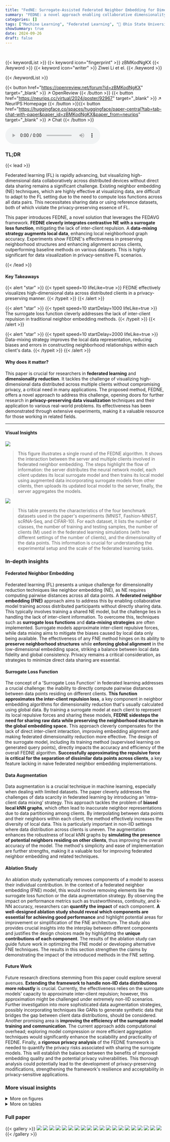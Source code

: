 ```yaml
---
title: "FedNE: Surrogate-Assisted Federated Neighbor Embedding for Dimensionality Reduction"
summary: "FEDNE: a novel approach enabling collaborative dimensionality reduction of distributed data in federated learning without data sharing, achieved via surrogate loss functions and data augmentation."
categories: []
tags: ["Machine Learning", "Federated Learning", "🏢 Ohio State University",]
showSummary: true
date: 2024-09-26
draft: false
---
```


<br>

{{< keywordList >}}
{{< keyword icon="fingerprint" >}} zBMKodNgKX {{< /keyword >}}
{{< keyword icon="writer" >}} Ziwei Li et el. {{< /keyword >}}
 
{{< /keywordList >}}

{{< button href="https://openreview.net/forum?id=zBMKodNgKX" target="_blank" >}}
↗ OpenReview
{{< /button >}}
{{< button href="https://neurips.cc/virtual/2024/poster/92967" target="_blank" >}}
↗ NeurIPS Homepage
{{< /button >}}{{< button href="https://huggingface.co/spaces/huggingface/paper-central?tab=tab-chat-with-paper&paper_id=zBMKodNgKX&paper_from=neurips" target="_blank" >}}
↗ Chat
{{< /button >}}



<audio controls>
    <source src="https://ai-paper-reviewer.com/zBMKodNgKX/podcast.wav" type="audio/wav">
    Your browser does not support the audio element.
</audio>


### TL;DR


{{< lead >}}

Federated learning (FL) is rapidly advancing, but visualizing high-dimensional data collaboratively across distributed devices without direct data sharing remains a significant challenge.  Existing neighbor embedding (NE) techniques, which are highly effective at visualizing data, are difficult to adapt to the FL setting due to the need to compute loss functions across all data pairs. This necessitates sharing data or using reference datasets, both of which violate the privacy-preserving essence of FL.

This paper introduces FEDNE, a novel solution that leverages the FEDAVG framework.  **FEDNE cleverly integrates contrastive NE with a surrogate loss function**, mitigating the lack of inter-client repulsion. A **data-mixing strategy augments local data**, enhancing local neighborhood graph accuracy.  Experiments show FEDNE's effectiveness in preserving neighborhood structures and enhancing alignment across clients, outperforming baseline methods on various datasets. This is highly significant for data visualization in privacy-sensitive FL scenarios.

{{< /lead >}}


#### Key Takeaways

{{< alert "star" >}}
{{< typeit speed=10 lifeLike=true >}} FEDNE effectively visualizes high-dimensional data across distributed clients in a privacy-preserving manner. {{< /typeit >}}
{{< /alert >}}

{{< alert "star" >}}
{{< typeit speed=10 startDelay=1000 lifeLike=true >}} The surrogate loss function cleverly addresses the lack of inter-client repulsion in traditional neighbor embedding methods. {{< /typeit >}}
{{< /alert >}}

{{< alert "star" >}}
{{< typeit speed=10 startDelay=2000 lifeLike=true >}} Data-mixing strategy improves the local data representation, reducing biases and errors in constructing neighborhood relationships within each client's data. {{< /typeit >}}
{{< /alert >}}

#### Why does it matter?
This paper is crucial for researchers in **federated learning** and **dimensionality reduction**. It tackles the challenge of visualizing high-dimensional data distributed across multiple clients without compromising privacy, a critical need in many applications.  The proposed method, FEDNE, offers a novel approach to address this challenge, opening doors for further research in **privacy-preserving data visualization** techniques and their application to various real-world problems. Its effectiveness has been demonstrated through extensive experiments, making it a valuable resource for those working in related fields.

------
#### Visual Insights



![](https://ai-paper-reviewer.com/zBMKodNgKX/figures_2_1.jpg)

> This figure illustrates a single round of the FEDNE algorithm.  It shows the interaction between the server and multiple clients involved in federated neighbor embedding.  The steps highlight the flow of information:  the server distributes the neural network model, each client updates its local surrogate model and then trains its local model using augmented data incorporating surrogate models from other clients, then uploads its updated local model to the server, finally, the server aggregates the models.





![](https://ai-paper-reviewer.com/zBMKodNgKX/tables_7_1.jpg)

> This table presents the characteristics of the four benchmark datasets used in the paper's experiments (MNIST, Fashion-MNIST, scRNA-Seq, and CIFAR-10).  For each dataset, it lists the number of classes, the number of training and testing samples, the number of clients (M) used in the federated learning simulations (with two different settings of the number of clients), and the dimensionality of the data points.  This information is crucial for understanding the experimental setup and the scale of the federated learning tasks.





### In-depth insights


#### Federated Neighbor Embedding
Federated learning (FL) presents a unique challenge for dimensionality reduction techniques like neighbor embedding (NE), as NE requires computing pairwise distances across all data points.  A **federated neighbor embedding (FNE)** approach aims to address this by enabling collaborative model training across distributed participants without directly sharing data.  This typically involves training a shared NE model, but the challenge lies in handling the lack of inter-client information. To overcome this, techniques such as **surrogate loss functions** and **data-mixing strategies** are often implemented. Surrogate models approximate inter-client repulsive forces, while data mixing aims to mitigate the biases caused by local data only being available.  The effectiveness of any FNE method hinges on its ability to **preserve neighborhood structures** while **enforcing global alignment** in the low-dimensional embedding space, striking a balance between local data fidelity and global consistency.  Privacy remains a critical consideration, as strategies to minimize direct data sharing are essential.

#### Surrogate Loss Function
The concept of a 'Surrogate Loss Function' in federated learning addresses a crucial challenge: the inability to directly compute pairwise distances between data points residing on different clients.  **This function approximates the inter-client repulsion loss**, a key component in neighbor embedding algorithms for dimensionality reduction that's usually calculated using global data.  By training a surrogate model at each client to represent its local repulsive forces and sharing these models, **FEDNE sidesteps the need for sharing raw data while preserving the neighborhood structure in the global embedding space.**  This approach cleverly compensates for the lack of direct inter-client interaction, improving embedding alignment and making federated dimensionality reduction more effective. The design of the surrogate model, including its training method (supervised learning on generated query points), directly impacts the accuracy and efficiency of the overall FEDNE algorithm.  **Successfully approximating the repulsive force is critical for the separation of dissimilar data points across clients**, a key feature lacking in naive federated neighbor embedding implementations.

#### Data Augmentation
Data augmentation is a crucial technique in machine learning, especially when dealing with limited datasets.  The paper cleverly addresses the challenges of data scarcity in federated learning by introducing an 'intra-client data mixing' strategy. This approach tackles the problem of **biased local kNN graphs**, which often lead to inaccurate neighbor representations due to data partitioning among clients. By interpolating between data points and their neighbors within each client, the method effectively increases the diversity of local data.  This is particularly important in non-IID settings where data distribution across clients is uneven.  The augmentation enhances the robustness of local kNN graphs by **simulating the presence of potential neighbors residing on other clients**, thus improving the overall accuracy of the model.  The method's simplicity and ease of implementation are further strengths, making it a valuable tool for improving federated neighbor embedding and related techniques.

#### Ablation Study
An ablation study systematically removes components of a model to assess their individual contribution. In the context of a federated neighbor embedding (FNE) model, this would involve removing elements like the surrogate loss function or the data augmentation strategy.  By observing the impact on performance metrics such as trustworthiness, continuity, and k-NN accuracy, researchers can **quantify the impact** of each component. **A well-designed ablation study should reveal which components are essential for achieving good performance** and highlight potential areas for improvement or simplification of the FNE architecture. The study also provides crucial insights into the interplay between different components and justifies the design choices made by highlighting the **unique contributions of each component**.  The results of the ablation study can guide future work in optimizing the FNE model or developing alternative FNE techniques. The results in this section strengthen the claims by demonstrating the impact of the introduced methods in the FNE setting.

#### Future Work
Future research directions stemming from this paper could explore several avenues. **Extending the framework to handle non-IID data distributions more robustly** is crucial.  Currently, the effectiveness relies on the surrogate models' capacity to approximate inter-client repulsion; however, this approximation might be challenged under extremely non-IID scenarios.  Further investigation into more sophisticated data augmentation strategies, possibly incorporating techniques like GANs to generate synthetic data that bridges the gap between client data distributions, should be considered. Another promising area is **improving the efficiency of the surrogate model training and communication**. The current approach adds computational overhead; exploring model compression or more efficient aggregation techniques would significantly enhance the scalability and practicality of FEDNE.  Finally, a **rigorous privacy analysis** of the FEDNE framework is needed to quantify the privacy risks associated with sharing the surrogate models.  This will establish the balance between the benefits of improved embedding quality and the potential privacy vulnerabilities. This thorough analysis could potentially lead to the development of privacy-preserving modifications, strengthening the framework's resilience and acceptability in privacy-sensitive applications.


### More visual insights

<details>
<summary>More on figures
</summary>


![](https://ai-paper-reviewer.com/zBMKodNgKX/figures_4_1.jpg)

> This figure illustrates one round of the FEDNE algorithm.  It shows how the FEDAVG framework is extended with a surrogate model training step.  Each client trains a local surrogate model to approximate repulsion loss, which is then shared with other clients. This shared information helps to compensate for the lack of direct data sharing between clients during local training. FEDAVG steps 1 to 6 represent the distribution and aggregation of the central model parameters.


![](https://ai-paper-reviewer.com/zBMKodNgKX/figures_6_1.jpg)

> This figure uses two toy examples to illustrate the challenges of applying federated learning to neighbor embedding. The left panel (a) shows that without considering the repulsive forces between dissimilar data points across different clients, the resulting embedding may have overlapping points from different clients in the global embedding space. The right panel (b) shows that because data is partitioned across different clients, the locally constructed kNN graphs may be biased, leading to false-neighbor connections (connecting distant points) and invisible neighbors (missing true neighbors).


![](https://ai-paper-reviewer.com/zBMKodNgKX/figures_8_1.jpg)

> This figure visualizes the 2D embeddings obtained from four different federated learning (FL) methods on the Fashion-MNIST dataset.  The methods compared are GlobalNE (a centralized approach using all data), FEDNE (the proposed method), and two baselines, FedAvg+NE and FedProx+NE.  The visualization shows the distribution of data points in the 2D embedding space for different classes, and for four different non-IID data partitioning strategies, and the effectiveness of the proposed FEDNE method in preserving the data's original structure across different clients.


![](https://ai-paper-reviewer.com/zBMKodNgKX/figures_14_1.jpg)

> The figure shows the experimental results on different step sizes used for grid sampling during the training of surrogate models. The experiments were performed using the Dirichlet(0.1) setting on the MNIST dataset with 20 clients.  The default step size used in the main paper was 0.3.  The results indicate that the performance of the proposed FEDNE method remains stable when the step size is below 1.0, demonstrating its robustness to variations in this hyperparameter.


![](https://ai-paper-reviewer.com/zBMKodNgKX/figures_16_1.jpg)

> This figure shows the impact of different retraining frequencies of the surrogate function on the performance of the FEDNE model. The x-axis represents the number of rounds, while the y-axis shows different metrics such as continuity, trustworthiness, and kNN accuracy. The results show that the performance of the FEDNE model is relatively stable when the surrogate loss function is updated frequently (every round), but it begins to decrease when the update frequency is reduced (every 5, 10, 15, or 20 rounds).


![](https://ai-paper-reviewer.com/zBMKodNgKX/figures_16_2.jpg)

> This figure shows how the performance of different metrics (continuity, trustworthiness, and kNN accuracy) changes when the surrogate function is updated at different frequencies during the training process. The x-axis represents the percentage of total training rounds at which the surrogate function is updated, while the y-axis represents the values of the metrics. The results suggest that frequent updates (every round) are beneficial but excessive updates can lead to performance degradation.


![](https://ai-paper-reviewer.com/zBMKodNgKX/figures_18_1.jpg)

> This figure compares the visualization results of the MNIST test dataset using three different methods: GlobalNE (centralized setting), FEDNE, and FedAvg+NE.  The comparison is shown across eight different federated learning (FL) settings, which vary in data distribution among clients. Four settings use the 'Shards' approach, dividing data so each client has two or three classes. Another four settings use the 'Dirichlet' distribution approach, creating varied non-IID data. The visualization demonstrates the effect of each method under different data distributions.


![](https://ai-paper-reviewer.com/zBMKodNgKX/figures_18_2.jpg)

> This figure visualizes the 2D embeddings generated by four different federated learning (FL) methods on the Fashion-MNIST dataset.  The methods compared are FEDNE (the proposed method), FedAvg+NE, and FedProx+NE (baseline methods), and GlobalNE (a centralized approach serving as a performance upper bound). The visualization shows the resulting embeddings for 20 clients under different data distribution scenarios (Dir(0.1) and Dir(0.5)). The figure helps to illustrate how well each method preserves the neighborhood structure and separation of classes in the 2D embedding space.  Visual inspection reveals that FEDNE better maintains the original relationships between data points than the baseline methods.


![](https://ai-paper-reviewer.com/zBMKodNgKX/figures_18_3.jpg)

> This figure visualizes the results of dimensionality reduction on scRNA-Seq data using three different methods: a centralized approach (GlobalNE), FEDNE (the proposed method), and FedAvg+NE (a baseline).  Four different federated learning settings (20 or 50 clients, and Dirichlet distributions with alpha=0.1 or alpha=0.5) are compared. Each setting's results are displayed in a separate subplot, showing the 2D embedding of the high-dimensional data.  The color-coding indicates different cell types, demonstrating how well each method maintains the separation of cell types in the lower-dimensional representation.


![](https://ai-paper-reviewer.com/zBMKodNgKX/figures_19_1.jpg)

> This figure visualizes the 2D embeddings generated by four different federated learning (FL) methods on the Fashion-MNIST dataset.  The methods compared are: GlobalNE (a centralized approach using all data), FEDNE (the proposed method), FedAvg+NE (a baseline using FedAvg), and FedProx+NE (another baseline using FedProx). Each method's embedding is shown for four different non-IID data distributions (Shards(2), Shards(3), Dir(0.1), Dir(0.5)), representing different levels of data heterogeneity across clients.  The visualization helps to assess how well each method preserves the original data structure and separates different classes in the 2D embedding space.  The differences in cluster separation and overall structure highlight the effectiveness of the proposed FEDNE method in handling non-IID data.


</details>




<details>
<summary>More on tables
</summary>


![](https://ai-paper-reviewer.com/zBMKodNgKX/tables_8_1.jpg)
> This table presents the performance of FEDNE and baseline methods on four datasets under two different non-IID data distributions (Dir(0.1) and Dir(0.5)).  The metrics used to evaluate the quality of the 2D embeddings include continuity, trustworthiness, kNN classification accuracy, steadiness, and cohesiveness.  The results show that FEDNE outperforms the baselines in preserving both local neighborhood structures and global clustering structures.

![](https://ai-paper-reviewer.com/zBMKodNgKX/tables_8_2.jpg)
> This ablation study analyzes the impact of removing either the data mixing strategy or the surrogate model from the FEDNE pipeline.  The table compares the performance of FEDNE with these components removed against the performance of the standard FEDNE and FedAvg+NE baseline methods.  The metrics used for comparison include: Continuity (Cont.), Trustworthiness (Trust.), k-Nearest Neighbor classification accuracy (kNN), Steadiness (Stead.), and Cohesiveness (Cohes.). The results are shown separately for MNIST and scRNA-Seq datasets to evaluate the impact of each component across different data characteristics.

![](https://ai-paper-reviewer.com/zBMKodNgKX/tables_13_1.jpg)
> This table presents the results of experiments conducted to determine the optimal number of neighbors (k) to use when constructing local k-nearest neighbor (kNN) graphs for the FEDNE algorithm. The experiments were performed using the MNIST dataset with a non-IID data distribution (Dirichlet(0.1)) and 20 clients.  The table shows the performance of both FEDNE and the baseline FedAvg+NE method across five evaluation metrics (Continuity, Trustworthiness, kNN Accuracy, Steadiness, and Cohesiveness) for different values of k (7, 15, 30, and 50). The results indicate that FEDNE's performance is relatively consistent within the range of k values from 7 to 30, suggesting that this range is suitable for use with the algorithm.

![](https://ai-paper-reviewer.com/zBMKodNgKX/tables_14_1.jpg)
> This table presents the quantitative evaluation results of the global test 2D embedding under two different non-IID Dirichlet distributions (Dir(0.1) and Dir(0.5)) on four datasets (MNIST, Fashion-MNIST, RNA-Seq, and CIFAR-10).  It compares five metrics (Continuity, Trustworthiness, kNN Accuracy, Steadiness, and Cohesiveness) across five methods: LocalNE, FedAvg+NE, FedProx+NE, FEDNE, and GlobalNE.  The results show that FEDNE outperforms other methods in preserving both neighborhood and global structures of the data.

![](https://ai-paper-reviewer.com/zBMKodNgKX/tables_15_1.jpg)
> This table presents the performance of FEDNE and baseline methods on four datasets under non-IID data distribution using Dirichlet distribution with parameters 0.1 and 0.5. The metrics used to evaluate the performance are continuity, trustworthiness, kNN accuracy, steadiness, and cohesiveness. FEDNE shows superior performance across all metrics and datasets.

![](https://ai-paper-reviewer.com/zBMKodNgKX/tables_15_2.jpg)
> This table presents the performance of FEDNE and other methods on four datasets using two different non-IID data distributions (Dir(0.1) and Dir(0.5)). The metrics used to evaluate the performance are continuity, trustworthiness, kNN accuracy, steadiness, and cohesiveness.  The results show that FEDNE outperforms the other methods in preserving both neighborhood and global cluster structures.

![](https://ai-paper-reviewer.com/zBMKodNgKX/tables_17_1.jpg)
> This table presents a comparison of the performance of FedAvg+NE and FEDNE under two different participation rates: 100% and 10%.  The results show the impact of reduced client participation on various metrics like continuity, trustworthiness, kNN accuracy, steadiness, and cohesiveness. FEDNE consistently outperforms FedAvg+NE, even with only 10% client participation.

![](https://ai-paper-reviewer.com/zBMKodNgKX/tables_17_2.jpg)
> This table presents the performance of FEDNE and several baseline methods on four datasets under two different non-IID data distributions (Dir(0.1) and Dir(0.5)). The metrics used to evaluate the quality of the 2D embeddings include continuity, trustworthiness, kNN accuracy, steadiness, and cohesiveness, which assess both local neighborhood preservation and global cluster structure preservation.  The results show that FEDNE outperforms the baselines across all datasets and metrics, highlighting its effectiveness in preserving both local and global data structures.

</details>




### Full paper

{{< gallery >}}
<img src="https://ai-paper-reviewer.com/zBMKodNgKX/1.png" class="grid-w50 md:grid-w33 xl:grid-w25" />
<img src="https://ai-paper-reviewer.com/zBMKodNgKX/2.png" class="grid-w50 md:grid-w33 xl:grid-w25" />
<img src="https://ai-paper-reviewer.com/zBMKodNgKX/3.png" class="grid-w50 md:grid-w33 xl:grid-w25" />
<img src="https://ai-paper-reviewer.com/zBMKodNgKX/4.png" class="grid-w50 md:grid-w33 xl:grid-w25" />
<img src="https://ai-paper-reviewer.com/zBMKodNgKX/5.png" class="grid-w50 md:grid-w33 xl:grid-w25" />
<img src="https://ai-paper-reviewer.com/zBMKodNgKX/6.png" class="grid-w50 md:grid-w33 xl:grid-w25" />
<img src="https://ai-paper-reviewer.com/zBMKodNgKX/7.png" class="grid-w50 md:grid-w33 xl:grid-w25" />
<img src="https://ai-paper-reviewer.com/zBMKodNgKX/8.png" class="grid-w50 md:grid-w33 xl:grid-w25" />
<img src="https://ai-paper-reviewer.com/zBMKodNgKX/9.png" class="grid-w50 md:grid-w33 xl:grid-w25" />
<img src="https://ai-paper-reviewer.com/zBMKodNgKX/10.png" class="grid-w50 md:grid-w33 xl:grid-w25" />
<img src="https://ai-paper-reviewer.com/zBMKodNgKX/11.png" class="grid-w50 md:grid-w33 xl:grid-w25" />
<img src="https://ai-paper-reviewer.com/zBMKodNgKX/12.png" class="grid-w50 md:grid-w33 xl:grid-w25" />
<img src="https://ai-paper-reviewer.com/zBMKodNgKX/13.png" class="grid-w50 md:grid-w33 xl:grid-w25" />
<img src="https://ai-paper-reviewer.com/zBMKodNgKX/14.png" class="grid-w50 md:grid-w33 xl:grid-w25" />
<img src="https://ai-paper-reviewer.com/zBMKodNgKX/15.png" class="grid-w50 md:grid-w33 xl:grid-w25" />
<img src="https://ai-paper-reviewer.com/zBMKodNgKX/16.png" class="grid-w50 md:grid-w33 xl:grid-w25" />
<img src="https://ai-paper-reviewer.com/zBMKodNgKX/17.png" class="grid-w50 md:grid-w33 xl:grid-w25" />
<img src="https://ai-paper-reviewer.com/zBMKodNgKX/18.png" class="grid-w50 md:grid-w33 xl:grid-w25" />
<img src="https://ai-paper-reviewer.com/zBMKodNgKX/19.png" class="grid-w50 md:grid-w33 xl:grid-w25" />
<img src="https://ai-paper-reviewer.com/zBMKodNgKX/20.png" class="grid-w50 md:grid-w33 xl:grid-w25" />
{{< /gallery >}}